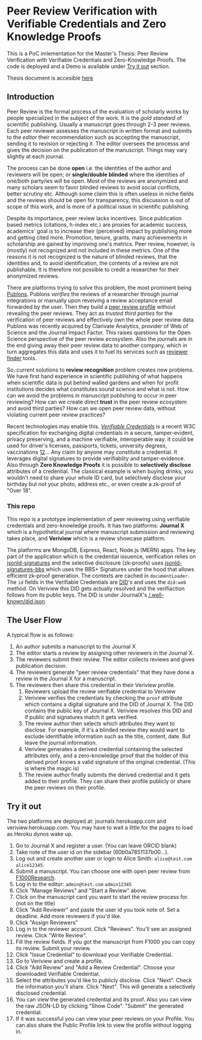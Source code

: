 # Peer Review Verification with Verifiable Credentials and Zero Knowledge Proofs

This is a PoC imlementation for the Master's Thesis: Peer Review Verification with Verifiable Credentials and Zero-Knowledge Proofs. The code is deployed and a Demo is available under [Try it out](#try-it-out) section.

Thesis document is accesible [here](https://github.com/kuzdogan/Peer-Review-Verifiable-Credentials-Thesis-Document)

## Introduction

Peer Review is the formal process of the evaluation of scholarly works by people specialized in the subject of the work. It is the _gold standard_ of scientific publishing. Usually a manuscript goes through 2-3 peer reviews. Each peer reviewer assesses the manuscript in written format and submits to the _editor_ their recommendation such as accepting the manuscript, sending it to revision or rejecting it. The editor oversees the processs and gives the decision on the publication of the manuscript. Things may vary slightly at each journal.

The process can be done **open** i.e. the identities of the author and reviewers will be open; or **single/double blinded** where the identities of one/both party/ies will be open. Most of the reviews are anonymized and many scholars seem to favor blinded reviews to avoid social conflicts, better scrutiny etc. Although some claim this is often useless in niche fields and the reviews should be open for transparency, this discussion is out of scope of this work, and is more of a political issue in scientific publishing.

Despite its importance, peer review lacks incentives. Since publication based metrics (citations, h-index etc.) are proxies for academic success, academics' goal is to increase their (perceived) impact by publishing more and getting cited more. Promotion, tenure, grants, many achievements in scholarship are gained by improving one's metrics. Peer review, however, is (mostly) not recognized and not included in these metrics. One of the reasons it is not recognized is the nature of blinded reviews, that the identities and, to avoid identification, the contents of a review are not publishable. It is therefore not possible to credit a researcher for their anonymized reviews.

There are platforms trying to solve this problem, the most prominent being [Publons](http://publons.com/). Publons _verifies_ the reviews of a researcher through journal integrations or manually upon reveiving a review acceptance email forwarded by the user. Then they build a [peer review profile](https://publons.com/researcher/1258484/seyedali-mirjalili/) without revealing the peer reviews. They act as _trusted third parties_ for the verification of peer reviews and effectively own the whole peer review data. Publons was recently acquired by Clarivate Analytics, provider of Web of Science and the Journal Impact Factor. This raises questions for the Open Science perspective of the peer review ecosystem. Also the journals are in the end giving away their peer review data to another company, which in turn aggregates this data and uses it to fuel its services such as [reviewer finder](https://clarivate.com/webofsciencegroup/solutions/reviewerlocator/) tools.

So, current solutions to **review recognition** problem creates new problems. We have first hand experience in scientific publishing of what happens when scientific data is put behind walled gardens and when for profit institutions decides what constitutes sound science and what is not. How can we avoid the problems in manuscript publishing to occur in peer reviewing? How can we create direct **trust** in the peer review ecosystem and avoid third parties? How can we open peer review data, without violating current peer review practices?

Recent technologies may enable this. [_Verifiable Credentials_](https://www.w3.org/TR/vc-data-model/) is a recent W3C specification for exchanging digital credentials in a secure, tamper-evident, privacy preserving, and a machine verifiable, interoperable way. It could be used for driver's licenses, passports, tickets, university degrees, vaccinations [1](https://w3c-ccg.github.io/vaccination-vocab/)[2](https://www.covidcreds.org/)... Any claim by anyone may constitute a credential. It leverages digital signatures to provide verifiablity and tamper-evidence. Also through **Zero Knowledge Proofs** it is possible to **selectively disclose** attributes of a credential. The classical example is when buying drinks, you wouldn't need to share your whole ID card, but selectively disclose your birthday but not your photo, address etc., or even create a zk-proof of "Over 18".

### This repo

This repo is a prototype implementation of peer reviewing using verifiable credentials and zero-knowledge proofs. It has two platforms: **Journal X** which is a hypothetical journal where manuscript submission and reviewing takes place, and **Veriview** which is a review showcase platform.

The platforms are MongoDB, Express, React, Node.js (MERN) apps. The key part of the application which is the credential issuence, verification relies on [jsonld-signatures](https://github.com/digitalbazaar/jsonld-signatures) and the selective disclosure (zk-proofs) uses [jsonld-signatures-bbs](https://github.com/mattrglobal/jsonld-signatures-bbs) which uses the BBS+ Signatures under the hood that allows efficient zk-proof generation. The contexts are cached in `documentLoader`. The `id` fields in the Verifiable Credentials are [DID](https://www.w3.org/TR/did-core/)'s and uses the `did:web` method. On Veriview this DID gets actually resolved and the verifiaction follows from its public keys. The DID is under JournalX's [/.well-known/did.json](https://journalx.herokuapp.com/.well-known/did.json).

## The User Flow

A typical flow is as follows:

1. An author submits a manuscript to the Journal X
1. The editor starts a review by assigning other reviewers in the Journal X.
1. The reviewers submit their review. The editor collects reviews and gives publication decision.
1. The reviewers generate "peer review credentials" that they have done a review in the Journal X for a manuscript.
1. The reviewers then share this credential in their Veriview profile.
   1. Reviewers upload the review verifiable credential to Veriview
   1. Veriview verifies the credentials by checking the `proof` attribute which contains a digital signature and the DID of Journal X. The DID contains the public key of Journal X. Veriview resolves this DID and if public and signatures match it gets verified.
   1. The review author then selects which attributes they want to disclose. For example, if it's a blinded review they would want to exclude identifiable information such as the title, content, date. But leave the journal information.
   1. Veriview generates a derived credential containing the selected attributes only, and a zero-knowledge proof that the holder of this derived proof knows a valid signature of the original credential. (This is where the magic is)
   1. The review author finally submits the derived credential and it gets added to their profile. They can share their profile publicly or share the peer reviews on their profile.

## Try it out

The two platforms are deployed at: journalx.herokuapp.com and veriview.herokuapp.com. You may have to wait a little for the pages to load as Heroku dynos wake up.

1. Go to Journal X and register a user. (You can leave ORCID blank)
1. Take note of the user id on the sidebar (60b0a7851137b00...).
1. Log out and create another user or login to Alice Smith: `alice@test.com` `alice12345`.
1. Submit a manuscript. You can choose one with open peer review from [F1000Research](https://f1000research.com/browse/articles).
1. Log in to the editor: `admin@test.com` `admin12345`
1. Click "Manage Reviews" and "Start a Review" above.
1. Click on the manuscript card you want to start the review process for. (not on the title)
1. Click "Add Reviewer" and paste the user id you took note of. Set a deadline. Add more reviewers if you'd like.
1. Click "Assign Reviewers"
1. Log in to the reviewer account. Click "Reviews". You'll see an assigned review. Click "Write Review".
1. Fill the review fields. If you got the manuscript from F1000 you can copy its review. Submit your review.
1. Click "Issue Credential" to download your Verifiable Credential.
1. Go to Veriview and create a profile.
1. Click "Add Review" and "Add a Review Credential". Choose your downloaded Verifiable Credential.
1. Select the attributes you'd like to publicly disclose. Click "Next". Check the information you'll share. Click "Next". This will generate a selectively disclosed credential.
1. You can view the generated credential and its proof. Also you can view the raw JSON-LD by clicking "Show Code". "Submit" the generated credential.
1. If it was successful you can view your peer reviews on your Profile. You can also share the Public Profile link to view the profile without logging in.

